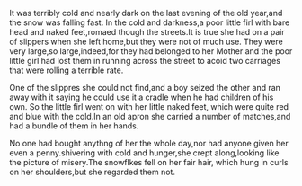 It was terribly cold and nearly dark on the last evening of the old year,and the snow was falling 
fast. In the cold and darkness,a poor little firl with bare head and naked feet,romaed though the 
streets.It is true she had on a pair of slippers when she left home,but they were not of much use.
They were very large,so large,indeed,for they had belonged to her Mother and the poor little girl 
had lost them in running across the street to acoid two carriages that were rolling a terrible rate.

One of the slippres she could not find,and a boy seized the other and ran away with it saying he could 
use it a cradle when he had children of his own. So the little firl went on with her little naked feet,
which were quite red and blue with the cold.In an old apron she carried a number of matches,and had a 
bundle of them in her hands.

No one had bought anythng of her the whole day,nor had anyone given her even a penny.shivering with 
cold and hunger,she crept along,looking like the picture of misery.The snowflkes fell on her fair hair,
which hung in curls on her shoulders,but she regarded them not.